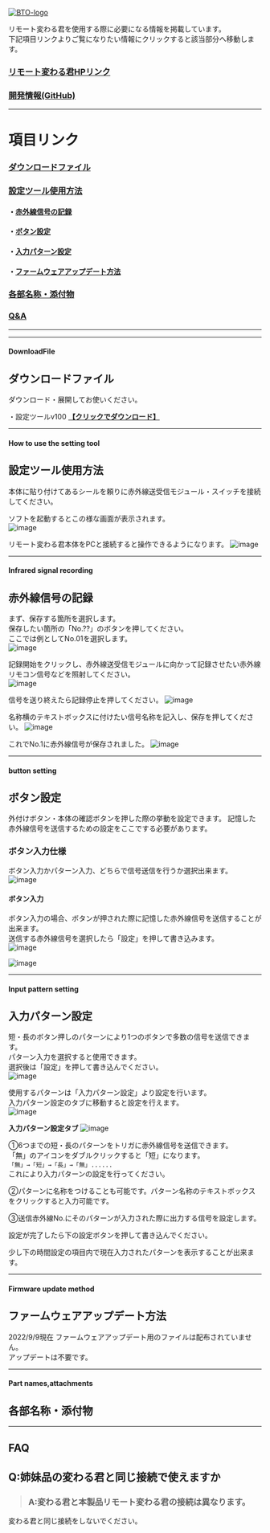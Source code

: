 [![BTO-logo](https://bit-trade-one.co.jp/wp/wp-content/uploads/2022/05/logo.png)](https://bit-trade-one.co.jp/)

リモート変わる君を使用する際に必要になる情報を掲載しています。  
下記項目リンクよりご覧になりたい情報にクリックすると該当部分へ移動します。  

### [リモート変わる君HPリンク](http://bit-trade-one.co.jp/btirsw)
### [開発情報(GitHub)](https://github.com/bit-trade-one/BTIRSW-Remote-KawaruKun)

---

# 項目リンク

### [ダウンロードファイル](#downloadfile)  

### [設定ツール使用方法](#how-to-use-the-setting-tool)
#### ・[赤外線信号の記録](#infrared-signal-recording)
#### ・[ボタン設定](#button-setting)
#### ・[入力パターン設定](#input-pattern-setting)
#### ・[ファームウェアアップデート方法](#firmware-update-method)

### [各部名称・添付物](#part-namesattachments)
### [Q&A](#faq)

---

---

#### DownloadFile 
## ダウンロードファイル
ダウンロード・展開してお使いください。

・設定ツールv100 __[【クリックでダウンロード】](https://github.com/bit-trade-one/BTIRSW-Remote-KawaruKun/releases/download/v100/RemoteKawaruKun_v100.zip)__

---

#### How to use the setting tool
## 設定ツール使用方法  

本体に貼り付けてあるシールを頼りに赤外線送受信モジュール・スイッチを接続してください。

ソフトを起動するとこの様な画面が表示されます。  
![image](https://user-images.githubusercontent.com/85532743/187110138-1d444b2b-8fd2-44cc-a9ff-278468a351cc.png)  

リモート変わる君本体をPCと接続すると操作できるようになります。
![image](https://user-images.githubusercontent.com/85532743/187110314-431bd602-04dc-4e8e-96d4-8b42cb8942ef.png)  

---

#### Infrared signal recording
## 赤外線信号の記録  

まず、保存する箇所を選択します。  
保存したい箇所の「No.??」のボタンを押してください。   
ここでは例としてNo.01を選択します。  
![image](https://user-images.githubusercontent.com/85532743/187111258-c002351b-1b92-4853-9db8-3831d4b6a08e.png)  

記録開始をクリックし、赤外線送受信モジュールに向かって記録させたい赤外線リモコン信号などを照射してください。  
![image](https://user-images.githubusercontent.com/85532743/187110543-50f104f5-7c60-4889-b0ea-3ebc61f76657.png)  

信号を送り終えたら記録停止を押してください。
![image](https://user-images.githubusercontent.com/85532743/187110746-b53b850d-15e3-420f-83aa-0100c79dfa6c.png)  

名称横のテキストボックスに付けたい信号名称を記入し、保存を押してください。
![image](https://user-images.githubusercontent.com/85532743/187605776-8e677cc3-976c-4a5d-968c-80a819e62682.png)    

これでNo.1に赤外線信号が保存されました。
![image](https://user-images.githubusercontent.com/85532743/187111338-308121b8-c327-4241-87cd-a8a7238f21e4.png)  

---  

#### button setting
## ボタン設定  

外付けボタン・本体の確認ボタンを押した際の挙動を設定できます。
記憶した赤外線信号を送信するための設定をここでする必要があります。

### ボタン入力仕様

ボタン入力かパターン入力、どちらで信号送信を行うか選択出来ます。
![image](https://user-images.githubusercontent.com/85532743/187604074-49b4b780-5e10-4e56-87b0-b6ad573b4949.png)  

#### ボタン入力 
ボタン入力の場合、ボタンが押された際に記憶した赤外線信号を送信することが出来ます。  
送信する赤外線信号を選択したら「設定」を押して書き込みます。  
![image](https://user-images.githubusercontent.com/85532743/187604833-d115c53e-4558-4940-be51-d04eeb32e4eb.png)  
  
![image](https://user-images.githubusercontent.com/85532743/187604990-6023c72c-64b2-4472-8396-46a1d1427dd9.png)  
  
---
  
#### Input pattern setting
## 入力パターン設定  

短・長のボタン押しのパターンにより1つのボタンで多数の信号を送信できます。  
パターン入力を選択すると使用できます。  
選択後は「設定」を押して書き込んでください。  
![image](https://user-images.githubusercontent.com/85532743/187630098-3f4e6a04-3f83-4236-a7f4-c3fe440e9ab7.png)

使用するパターンは「入力パターン設定」より設定を行います。  
入力パターン設定のタブに移動すると設定を行えます。  
![image](https://user-images.githubusercontent.com/85532743/187607572-d314243a-988a-4321-a9d8-401def4b4e95.png)  
  
__入力パターン設定タブ__
![image](https://user-images.githubusercontent.com/85532743/187610206-00d15ded-200d-492a-a4fb-2b8f42bb6e95.png)  

①6つまでの短・長のパターンをトリガに赤外線信号を送信できます。  
「無」のアイコンをダブルクリックすると「短」になります。  
`「無」→「短」→「長」→「無」...... `  
これにより入力パターンの設定を行ってください。  

②パターンに名称をつけることも可能です。パターン名称のテキストボックスをクリックすると入力可能です。  

③送信赤外線No.にそのパターンが入力された際に出力する信号を設定します。
  
設定が完了したら下の設定ボタンを押して書き込んでください。

少し下の時間設定の項目内で現在入力されたパターンを表示することが出来ます。


---

#### Firmware update method
## ファームウェアアップデート方法  

2022/9/9現在 ファームウェアアップデート用のファイルは配布されていません。  
アップデートは不要です。

---

#### Part names,attachments
## 各部名称・添付物  

---

## FAQ

## Q:姉妹品の変わる君と同じ接続で使えますか



> ### A:変わる君と本製品リモート変わる君の接続は異なります。

変わる君と同じ接続をしないでください。
